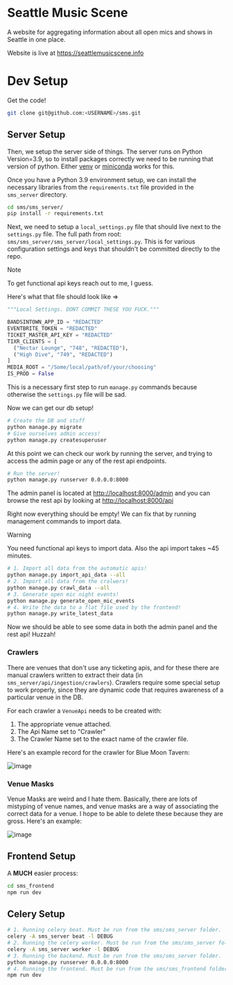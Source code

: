 # Seattle Music Scene

A website for aggregating information about all open mics and shows in Seattle
in one place.

Website is live at https://seattlemusicscene.info

# Dev Setup

Get the code!
 ```bash
 git clone git@github.com:<USERNAME>/sms.git
 ```

## Server Setup

Then, we setup the server side of things. The server runs on Python Version=3.9,
so to install packages correctly we need to be running that version of python.
Either [venv](https://virtualenv.pypa.io/en/latest/) or [miniconda](https://docs.anaconda.com/free/miniconda/index.html)
works for this.

Once you have a Python 3.9 environment setup, we can install the necessary libraries from
the `requirements.txt` file provided in the `sms_server` directory.

```bash
cd sms/sms_server/
pip install -r requirements.txt
```

Next, we need to setup a `local_settings.py` file that should live next to the
`settings.py` file. The full path from root: `sms/sms_server/sms_server/local_settings.py`.
This is for various configuration settings and keys that shouldn't be
committed directly to the repo.

> [!NOTE]
> To get functional api keys reach out to me, I guess.

Here's what that file should look like =>

```python
"""Local Settings. DONT COMMIT THESE YOU FUCK."""

BANDSINTOWN_APP_ID = "REDACTED"
EVENTBRITE_TOKEN = "REDACTED"
TICKET_MASTER_API_KEY = "REDACTED"
TIXR_CLIENTS = [
  ("Nectar Lounge", "748", "REDACTED"),
  ("High Dive", "749", "REDACTED")
]
MEDIA_ROOT = "/Some/local/path/of/your/choosing"
IS_PROD = False
```

This is a necessary first step to run `manage.py` commands because
otherwise the `settings.py` file will be sad.

Now we can get our db setup!

```bash
# Create the DB and stuff
python manage.py migrate
# Give ourselves admin access!
python manage.py createsuperuser
```

At this point we can check our work by running the server, and trying to access
the admin page or any of the rest api endpoints.

```bash
# Run the server!
python manage.py runserver 0.0.0.0:8000
```

The admin panel is located at [http://localhost:8000/admin](http://localhost:8000/admin) and you can
browse the rest api by looking at [http://localhost:8000/api](http://localhost:8000/api)

Right now everything should be empty!
We can fix that by running management commands to import data.

> [!WARNING]
> You need functional api keys to import data.
> Also the api import takes ~45 minutes.

```bash
# 1. Import all data from the automatic apis!
python manage.py import_api_data --all
# 2. Import all data from the cralwers!
python manage.py crawl_data --all
# 3. Generate open mic night events!
python manage.py generate_open_mic_events
# 4. Write the data to a flat file used by the frontend!
python manage.py write_latest_data
```

Now we should be able to see some data in both the admin panel and the rest api!
Huzzah!

### Crawlers

There are venues that don't use any ticketing apis, and for these there are manual
crawlers written to extract their data (in `sms_server/api/ingestion/crawlers`).
Crawlers require some special setup to work properly, since they are dynamic code
that requires awareness of a particular venue in the DB.

For each crawler a `VenueApi` needs to be created with:

1. The appropriate venue attached.
2. The Api Name set to "Crawler"
3. The Crawler Name set to the exact name of the crawler file.

Here's an example record for the crawler for Blue Moon Tavern:

![image](https://github.com/admiralbolt/sms/assets/1838577/31fb1dcd-b195-4758-b92c-85912754867e)

### Venue Masks

Venue Masks are weird and I hate them. Basically, there are lots of mistyping of venue
names, and venue masks are a way of associating the correct data for a venue.
I hope to be able to delete these because they are gross. Here's an example:

![image](https://github.com/admiralbolt/sms/assets/1838577/ee4943f6-38c6-4e0c-ab78-ee10d94fce3a)

## Frontend Setup

A **MUCH** easier process:

```bash
cd sms_frontend
npm run dev
```

## Celery Setup

```bash
# 1. Running celery beat. Must be run from the sms/sms_server folder.
celery -A sms_server beat -l DEBUG
# 2. Running the celery worker. Must be run from the sms/sms_server folder.
celery -A sms_server worker -l DEBUG
# 3. Running the backend. Must be run from the sms/sms_server folder.
python manage.py runserver 0.0.0.0:8000
# 4. Running the frontend. Must be run from the sms/sms_frontend folder.
npm run dev
```
